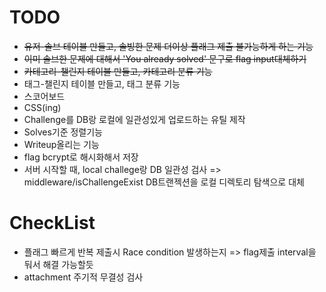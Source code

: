# TODO

- ~~유저-솔브 테이블 만들고, 솔빙한 문제 더이상 플래그 제출 불가능하게 하는 기능~~
- ~~이미 솔브한 문제에 대해서 'You already solved' 문구로 flag input대체하기~~
- ~~카테고리-챌린지 테이블 만들고, 카테고리 분류 기능~~
- 태그-챌린지 테이블 만들고, 태그 분류 기능
- 스코어보드
- CSS(ing)
- Challenge를 DB랑 로컬에 일관성있게 업로드하는 유틸 제작
- Solves기준 정렬기능
- Writeup올리는 기능
- flag bcrypt로 해시화해서 저장
- 서버 시작할 때, local challege랑 DB 일관성 검사 => middleware/isChallengeExist DB트랜젝션을 로컬 디렉토리 탐색으로 대체

#  CheckList
- 플래그 빠르게 반복 제출시 Race condition 발생하는지 => flag제출 interval을 둬서 해결 가능할듯
- attachment 주기적 무결성 검사